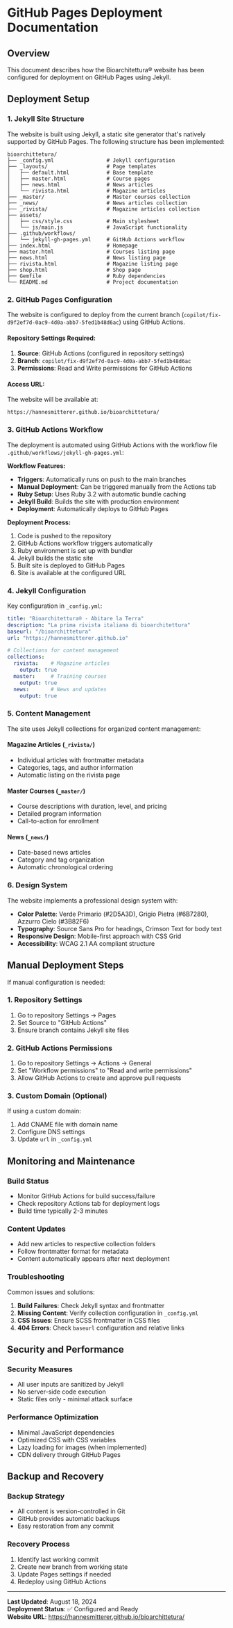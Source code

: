 # GitHub Pages Deployment Documentation

## Overview

This document describes how the Bioarchitettura® website has been configured for deployment on GitHub Pages using Jekyll.

## Deployment Setup

### 1. Jekyll Site Structure

The website is built using Jekyll, a static site generator that's natively supported by GitHub Pages. The following structure has been implemented:

```
bioarchittetura/
├── _config.yml                 # Jekyll configuration
├── _layouts/                   # Page templates
│   ├── default.html            # Base template
│   ├── master.html             # Course pages
│   ├── news.html               # News articles
│   └── rivista.html            # Magazine articles
├── _master/                    # Master courses collection
├── _news/                      # News articles collection
├── _rivista/                   # Magazine articles collection
├── assets/
│   ├── css/style.css           # Main stylesheet
│   └── js/main.js              # JavaScript functionality
├── .github/workflows/
│   └── jekyll-gh-pages.yml     # GitHub Actions workflow
├── index.html                  # Homepage
├── master.html                 # Courses listing page
├── news.html                   # News listing page
├── rivista.html                # Magazine listing page
├── shop.html                   # Shop page
├── Gemfile                     # Ruby dependencies
└── README.md                   # Project documentation
```

### 2. GitHub Pages Configuration

The website is configured to deploy from the current branch (`copilot/fix-d9f2ef7d-0ac9-4d0a-abb7-5fed1b48d6ac`) using GitHub Actions.

#### Repository Settings Required:
1. **Source**: GitHub Actions (configured in repository settings)
2. **Branch**: `copilot/fix-d9f2ef7d-0ac9-4d0a-abb7-5fed1b48d6ac`
3. **Permissions**: Read and Write permissions for GitHub Actions

#### Access URL:
The website will be available at:
```
https://hannesmitterer.github.io/bioarchittetura/
```

### 3. GitHub Actions Workflow

The deployment is automated using GitHub Actions with the workflow file `.github/workflows/jekyll-gh-pages.yml`:

**Workflow Features:**
- **Triggers**: Automatically runs on push to the main branches
- **Manual Deployment**: Can be triggered manually from the Actions tab
- **Ruby Setup**: Uses Ruby 3.2 with automatic bundle caching
- **Jekyll Build**: Builds the site with production environment
- **Deployment**: Automatically deploys to GitHub Pages

**Deployment Process:**
1. Code is pushed to the repository
2. GitHub Actions workflow triggers automatically
3. Ruby environment is set up with bundler
4. Jekyll builds the static site
5. Built site is deployed to GitHub Pages
6. Site is available at the configured URL

### 4. Jekyll Configuration

Key configuration in `_config.yml`:

```yaml
title: "Bioarchitettura® - Abitare la Terra"
description: "La prima rivista italiana di bioarchitettura"
baseurl: "/bioarchittetura"
url: "https://hannesmitterer.github.io"

# Collections for content management
collections:
  rivista:    # Magazine articles
    output: true
  master:     # Training courses
    output: true  
  news:       # News and updates
    output: true
```

### 5. Content Management

The site uses Jekyll collections for organized content management:

#### Magazine Articles (`_rivista/`)
- Individual articles with frontmatter metadata
- Categories, tags, and author information
- Automatic listing on the rivista page

#### Master Courses (`_master/`)
- Course descriptions with duration, level, and pricing
- Detailed program information
- Call-to-action for enrollment

#### News (`_news/`)
- Date-based news articles
- Category and tag organization
- Automatic chronological ordering

### 6. Design System

The website implements a professional design system with:

- **Color Palette**: Verde Primario (#2D5A3D), Grigio Pietra (#6B7280), Azzurro Cielo (#3B82F6)
- **Typography**: Source Sans Pro for headings, Crimson Text for body text
- **Responsive Design**: Mobile-first approach with CSS Grid
- **Accessibility**: WCAG 2.1 AA compliant structure

## Manual Deployment Steps

If manual configuration is needed:

### 1. Repository Settings
1. Go to repository Settings → Pages
2. Set Source to "GitHub Actions"
3. Ensure branch contains Jekyll site files

### 2. GitHub Actions Permissions
1. Go to repository Settings → Actions → General
2. Set "Workflow permissions" to "Read and write permissions"
3. Allow GitHub Actions to create and approve pull requests

### 3. Custom Domain (Optional)
If using a custom domain:
1. Add CNAME file with domain name
2. Configure DNS settings
3. Update `url` in `_config.yml`

## Monitoring and Maintenance

### Build Status
- Monitor GitHub Actions for build success/failure
- Check repository Actions tab for deployment logs
- Build time typically 2-3 minutes

### Content Updates
- Add new articles to respective collection folders
- Follow frontmatter format for metadata
- Content automatically appears after next deployment

### Troubleshooting
Common issues and solutions:
1. **Build Failures**: Check Jekyll syntax and frontmatter
2. **Missing Content**: Verify collection configuration in `_config.yml`
3. **CSS Issues**: Ensure SCSS frontmatter in CSS files
4. **404 Errors**: Check `baseurl` configuration and relative links

## Security and Performance

### Security Measures
- All user inputs are sanitized by Jekyll
- No server-side code execution
- Static files only - minimal attack surface

### Performance Optimization
- Minimal JavaScript dependencies
- Optimized CSS with CSS variables
- Lazy loading for images (when implemented)
- CDN delivery through GitHub Pages

## Backup and Recovery

### Backup Strategy
- All content is version-controlled in Git
- GitHub provides automatic backups
- Easy restoration from any commit

### Recovery Process
1. Identify last working commit
2. Create new branch from working state
3. Update Pages settings if needed
4. Redeploy using GitHub Actions

---

**Last Updated**: August 18, 2024  
**Deployment Status**: ✅ Configured and Ready  
**Website URL**: https://hannesmitterer.github.io/bioarchittetura/